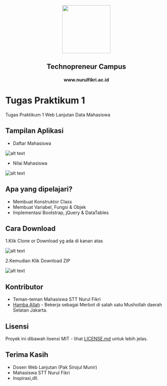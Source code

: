 <p align="center"><a href="www.nurulfikri.ac.id" target="_blank"><img height="150"src="http://abraincode.id/img/logo-sttnf.png"></a></p>

<div align="center">
<h2>Technopreneur Campus</h2>
<h4>www.nurulfikri.ac.id</h4>
</div>


# Tugas Praktikum 1

Tugas Praktikum 1 Web Lanjutan Data Mahasiswa


## Tampilan Aplikasi

* Daftar Mahasiswa

![alt text](https://cloud.githubusercontent.com/assets/13671268/23339108/b8e7b0a4-fc4d-11e6-91a4-49d064e95360.PNG "Daftar Mahasiswa")


* Nilai Mahasiswa

![alt text](https://cloud.githubusercontent.com/assets/13671268/23339107/b8c3d166-fc4d-11e6-91ab-cb1cc9aa7ffe.PNG "Nilai Mahasiswa")



## Apa yang dipelajari?

* Membuat Konstruktor Class
* Membuat Variabel, Fungsi & Objek
* Implementasi Bootstrap, jQuery & DataTables



## Cara Download

1.Klik Clone or Download yg ada di kanan atas

![alt text](https://github.com/abraincode/abraincode.github.io/blob/master/img/clone.PNG "Klik Download")

2.Kemudian Klik Download ZIP

![alt text](https://github.com/abraincode/abraincode.github.io/blob/master/img/clone2.PNG "Download ZIP")



## Kontributor
* Teman-teman Mahasiswa STT Nurul Fikri
* [Hamba Allah](http://www.github.com/dhimasanb) - Bekerja sebagai Merbot di salah satu Mushollah daerah Selatan Jakarta.


## Lisensi

Proyek ini dibawah lisensi MIT - lihat [LICENSE.md](LICENSE.md) untuk lebih jelas.


## Terima Kasih

* Dosen Web Lanjutan (Pak Sirojul Munir)
* Mahasiswa STT Nurul Fikri
* Inspirasi,dll.
